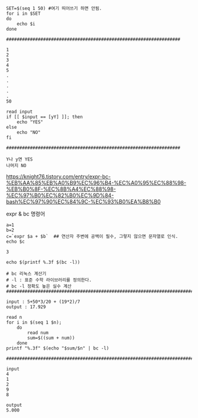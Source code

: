 ```shell
SET=$(seq 1 50) #여기 띄어쓰기 하면 안됨.
for i in $SET
do
    echo $i
done

##################################################################

1
2
3
4
5
.
.
.
.
.
50
```



```shell
read input
if [[ $input == [yY] ]]; then
    echo "YES"
else
    echo "NO"
fi

##################################################################

Y나 y면 YES
나머지 NO
```



https://knight76.tistory.com/entry/expr-bc-%EB%AA%85%EB%A0%B9%EC%96%B4-%EC%A0%95%EC%88%98-%EB%B0%8F-%EC%8B%A4%EC%88%98-%EC%97%B0%EC%82%B0%EC%9D%84-bash%EC%97%90%EC%84%9C-%EC%93%B0%EA%B8%B0

expr & bc 명령어

```shell
a=1
b=2
c=`expr $a + $b`  ## 연산자 주변에 공백이 필수, 그렇지 않으면 문자열로 인식.
echo $c

3
```



```shell
echo $(printf %.3f $(bc -l))

# bc 리눅스 계산기
# -l : 표준 수학 라이브러리를 정의한다.
# bc -l 정확도 높은 실수 계산
########################################################################

input : 5+50*3/20 + (19*2)/7
output : 17.929
```



```shell
read n
for i in $(seq 1 $n);
    do
        read num
        sum=$((sum + num))
    done
printf "%.3f" $(echo "$sum/$n" | bc -l)

########################################################################

input
4
1
2
9
8

output
5.000
```







